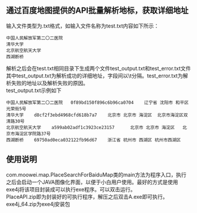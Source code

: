 ## 通过百度地图提供的API批量解析地标，获取详细地址
输入文件类型为.txt格式，如输入文件名称为test.txt内容如下所示：<br>
```text
中国人民解放军第二〇二医院
清华大学
北京航空航天大学
西湖断桥
```
解析之后会在test.txt相同目录下生成两个文件test_output.txt和test_error.txt文件<br>
其中test_output.txt为解析成功的详细地址，字段间以\t分隔。test_error.txt为解析失败的地址以及解析失败的原因。<br>
test_output.txt示例如下
```text
中国人民解放军第二〇二医院   0f89bd150f896c6b96ca0704    辽宁省 沈阳市 和平区 光荣街5号
清华大学    d8cf2f3ebd4968cfd618b7a7    北京市 北京市 海淀区  北京市海淀区双清路30号
北京航空航天大学    a599ab02adf1c3923ce23157      北京市 北京市 海淀区   北京市海淀区学院路37号
西湖断桥    69750ad0eca032122fb96d67    浙江省 杭州市 西湖区 杭州市西湖区
```
## 使用说明
com.moowei.map.PlaceSearchForBaiduMap类的main方法为程序入口，执行之后会启动一个JAVA图像化界面，以便于小白用户使用。最好的方式是使用exe4j将该项目封装成可以执行exe程序。可以双击运行。<br>
PlaceAPI.zip即为封装好的可执行程序，解压之后双击A.exe即可执行。<br>
exe4j_64.zip为exe4j安装包

